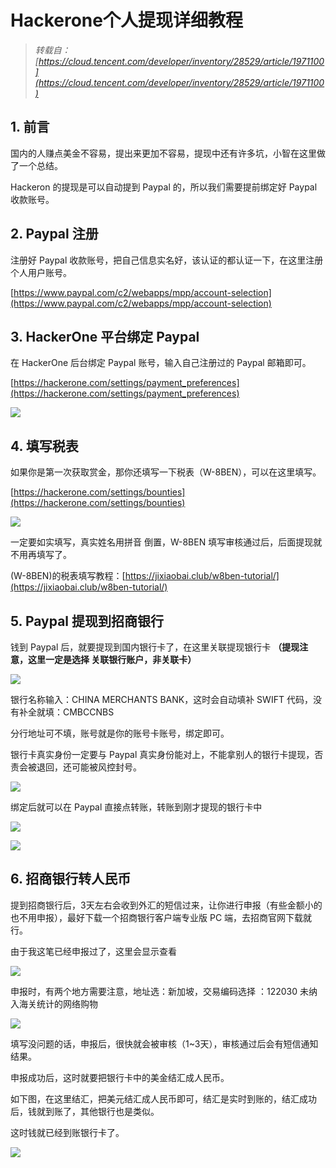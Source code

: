 # Hackerone个人提现详细教程


<!--more-->

> _转载自： [https://cloud.tencent.com/developer/inventory/28529/article/1971100](https://cloud.tencent.com/developer/inventory/28529/article/1971100)_

## 1. 前言

国内的人赚点美金不容易，提出来更加不容易，提现中还有许多坑，小智在这里做了一个总结。

Hackeron 的提现是可以自动提到 Paypal 的，所以我们需要提前绑定好 Paypal 收款账号。

## 2. Paypal 注册

注册好 Paypal 收款账号，把自己信息实名好，该认证的都认证一下，在这里注册个人用户账号。

[https://www.paypal.com/c2/webapps/mpp/account-selection](https://www.paypal.com/c2/webapps/mpp/account-selection)

## 3. HackerOne 平台绑定 Paypal

在 HackerOne 后台绑定 Paypal 账号，输入自己注册过的 Paypal 邮箱即可。

[https://hackerone.com/settings/payment_preferences](https://hackerone.com/settings/payment_preferences)

![](https://qqq.gtimg.cn/music/photo_new/T053XD00003OaZuA2CgLCt.jpg)

## 4. 填写税表

如果你是第一次获取赏金，那你还填写一下税表（W-8BEN），可以在这里填写。

[https://hackerone.com/settings/bounties](https://hackerone.com/settings/bounties)

![](https://qqq.gtimg.cn/music/photo_new/T053XD000004PTnC2wBjwn.jpg)

一定要如实填写，真实姓名用拼音 倒置，W-8BEN 填写审核通过后，后面提现就不用再填写了。

(W-8BEN)的税表填写教程：[https://jixiaobai.club/w8ben-tutorial/](https://jixiaobai.club/w8ben-tutorial/)

## 5. Paypal 提现到招商银行

钱到 Paypal 后，就要提现到国内银行卡了，在这里关联提现银行卡
**（提现注意，这里一定是选择 关联银行账户，非关联卡）**

![](https://qqq.gtimg.cn/music/photo_new/T053XD00002RFeHi0l6t3u.jpg)

银行名称输入：CHINA MERCHANTS BANK，这时会自动填补 SWIFT 代码，没有补全就填：CMBCCNBS

分行地址可不填，账号就是你的账号卡账号，绑定即可。

银行卡真实身份一定要与 Paypal 真实身份能对上，不能拿别人的银行卡提现，否责会被退回，还可能被风控封号。

![](https://qqq.gtimg.cn/music/photo_new/T053XD00001BoN8k2t6R7w.jpg)

绑定后就可以在 Paypal 直接点转账，转账到刚才提现的银行卡中

![](https://qqq.gtimg.cn/music/photo_new/T053XD00002lKI5R0TJfqH.jpg)

![](https://qqq.gtimg.cn/music/photo_new/T053XD00001TWLvi3DKbhZ.jpg)

## 6. 招商银行转人民币

提到招商银行后，3天左右会收到外汇的短信过来，让你进行申报（有些金额小的也不用申报），最好下载一个招商银行客户端专业版 PC 端，去招商官网下载就行。

由于我这笔已经申报过了，这里会显示查看

![](https://qqq.gtimg.cn/music/photo_new/T053XD000022s0Qb0yi4Kx.jpg)

申报时，有两个地方需要注意，地址选：新加坡，交易编码选择 ：122030 未纳入海关统计的网络购物

![](https://qqq.gtimg.cn/music/photo_new/T053XD00002o47DY1XKiBp.jpg)

填写没问题的话，申报后，很快就会被审核（1~3天），审核通过后会有短信通知结果。

申报成功后，这时就要把银行卡中的美金结汇成人民币。

如下图，在这里结汇，把美元结汇成人民币即可，结汇是实时到账的，结汇成功后，钱就到账了，其他银行也是类似。

这时钱就已经到账银行卡了。

![](https://qqq.gtimg.cn/music/photo_new/T053XD00001Y7WpZ2rK71y.jpg)

